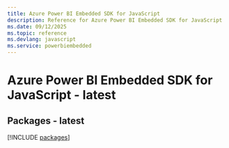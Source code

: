 ```yaml
---
title: Azure Power BI Embedded SDK for JavaScript
description: Reference for Azure Power BI Embedded SDK for JavaScript
ms.date: 09/12/2025
ms.topic: reference
ms.devlang: javascript
ms.service: powerbiembedded
---
```

# Azure Power BI Embedded SDK for JavaScript - latest
## Packages - latest
[!INCLUDE [packages](power-bi-embedded-index.md)]
